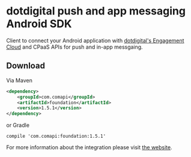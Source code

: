 # dotdigital push and app messaging Android SDK 

Client to connect your Android application with [dotdigital's Engagement Cloud](http://dotdigital.com/) and CPaaS APIs for push and in-app messgaing.

## Download

Via Maven 

```xml
<dependency>
    <groupId>com.comapi</groupId>
    <artifactId>foundation</artifactId>
    <version>1.5.1</version>
</dependency>
```

or Gradle

```
compile 'com.comapi:foundation:1.5.1'
```

For more information about the integration please visit [the website](http://docs.cpaas.dotdigital.com/reference#one-sdk-android-overview).
